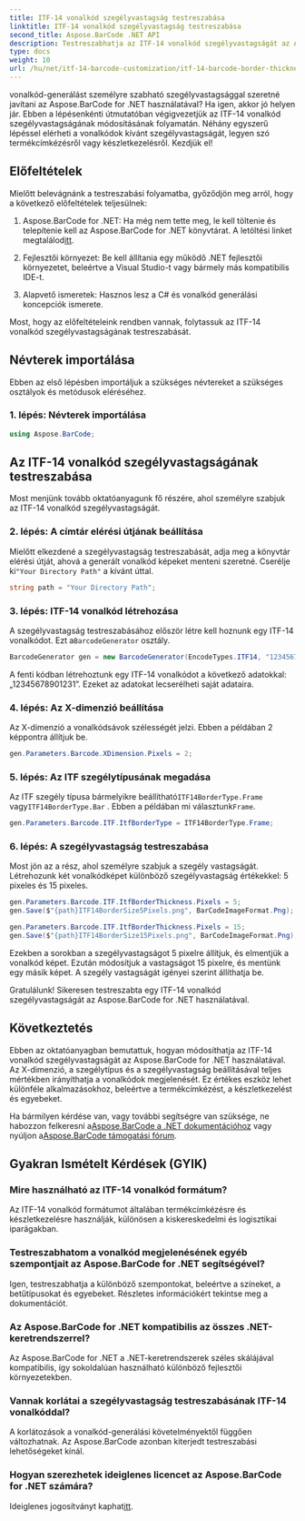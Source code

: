 ```yaml
---
title: ITF-14 vonalkód szegélyvastagság testreszabása
linktitle: ITF-14 vonalkód szegélyvastagság testreszabása
second_title: Aspose.BarCode .NET API
description: Testreszabhatja az ITF-14 vonalkód szegélyvastagságát az Aspose.BarCode for .NET segítségével. Lépésről lépésre útmutató a zökkenőmentes vonalkód generáláshoz.
type: docs
weight: 10
url: /hu/net/itf-14-barcode-customization/itf-14-barcode-border-thickness-customization/
---
```


vonalkód-generálást személyre szabható szegélyvastagsággal szeretné javítani az Aspose.BarCode for .NET használatával? Ha igen, akkor jó helyen jár. Ebben a lépésenkénti útmutatóban végigvezetjük az ITF-14 vonalkód szegélyvastagságának módosításának folyamatán. Néhány egyszerű lépéssel elérheti a vonalkódok kívánt szegélyvastagságát, legyen szó termékcímkézésről vagy készletkezelésről. Kezdjük el!

## Előfeltételek

Mielőtt belevágnánk a testreszabási folyamatba, győződjön meg arról, hogy a következő előfeltételek teljesülnek:

1.  Aspose.BarCode for .NET: Ha még nem tette meg, le kell töltenie és telepítenie kell az Aspose.BarCode for .NET könyvtárat. A letöltési linket megtalálod[itt](https://releases.aspose.com/barcode/net/).

2. Fejlesztői környezet: Be kell állítania egy működő .NET fejlesztői környezetet, beleértve a Visual Studio-t vagy bármely más kompatibilis IDE-t.

3. Alapvető ismeretek: Hasznos lesz a C# és vonalkód generálási koncepciók ismerete.

Most, hogy az előfeltételeink rendben vannak, folytassuk az ITF-14 vonalkód szegélyvastagságának testreszabását.

## Névterek importálása

Ebben az első lépésben importáljuk a szükséges névtereket a szükséges osztályok és metódusok eléréséhez.

### 1. lépés: Névterek importálása

```csharp
using Aspose.BarCode;
```

## Az ITF-14 vonalkód szegélyvastagságának testreszabása

Most menjünk tovább oktatóanyagunk fő részére, ahol személyre szabjuk az ITF-14 vonalkód szegélyvastagságát.

### 2. lépés: A címtár elérési útjának beállítása

 Mielőtt elkezdené a szegélyvastagság testreszabását, adja meg a könyvtár elérési útját, ahová a generált vonalkód képeket menteni szeretné. Cserélje ki`"Your Directory Path"` a kívánt úttal.

```csharp
string path = "Your Directory Path";
```

### 3. lépés: ITF-14 vonalkód létrehozása

 A szegélyvastagság testreszabásához először létre kell hoznunk egy ITF-14 vonalkódot. Ezt a`BarcodeGenerator` osztály.

```csharp
BarcodeGenerator gen = new BarcodeGenerator(EncodeTypes.ITF14, "12345678901231");
```

A fenti kódban létrehoztunk egy ITF-14 vonalkódot a következő adatokkal: „12345678901231”. Ezeket az adatokat lecserélheti saját adataira.

### 4. lépés: Az X-dimenzió beállítása

Az X-dimenzió a vonalkódsávok szélességét jelzi. Ebben a példában 2 képpontra állítjuk be.

```csharp
gen.Parameters.Barcode.XDimension.Pixels = 2;
```

### 5. lépés: Az ITF szegélytípusának megadása

 Az ITF szegély típusa bármelyikre beállítható`ITF14BorderType.Frame` vagy`ITF14BorderType.Bar` . Ebben a példában mi választunk`Frame`.

```csharp
gen.Parameters.Barcode.ITF.ItfBorderType = ITF14BorderType.Frame;
```

### 6. lépés: A szegélyvastagság testreszabása

Most jön az a rész, ahol személyre szabjuk a szegély vastagságát. Létrehozunk két vonalkódképet különböző szegélyvastagság értékekkel: 5 pixeles és 15 pixeles.

```csharp
gen.Parameters.Barcode.ITF.ItfBorderThickness.Pixels = 5;
gen.Save($"{path}ITF14BorderSize5Pixels.png", BarCodeImageFormat.Png);

gen.Parameters.Barcode.ITF.ItfBorderThickness.Pixels = 15;
gen.Save($"{path}ITF14BorderSize15Pixels.png", BarCodeImageFormat.Png);
```

Ezekben a sorokban a szegélyvastagságot 5 pixelre állítjuk, és elmentjük a vonalkód képet. Ezután módosítjuk a vastagságot 15 pixelre, és mentünk egy másik képet. A szegély vastagságát igényei szerint állíthatja be.

Gratulálunk! Sikeresen testreszabta egy ITF-14 vonalkód szegélyvastagságát az Aspose.BarCode for .NET használatával.

## Következtetés

Ebben az oktatóanyagban bemutattuk, hogyan módosíthatja az ITF-14 vonalkód szegélyvastagságát az Aspose.BarCode for .NET használatával. Az X-dimenzió, a szegélytípus és a szegélyvastagság beállításával teljes mértékben irányíthatja a vonalkódok megjelenését. Ez értékes eszköz lehet különféle alkalmazásokhoz, beleértve a termékcímkézést, a készletkezelést és egyebeket.

 Ha bármilyen kérdése van, vagy további segítségre van szüksége, ne habozzon felkeresni a[Aspose.BarCode a .NET dokumentációhoz](https://reference.aspose.com/barcode/net/) vagy nyúljon a[Aspose.BarCode támogatási fórum](https://forum.aspose.com/c/barcode/13).

## Gyakran Ismételt Kérdések (GYIK)

### Mire használható az ITF-14 vonalkód formátum?
Az ITF-14 vonalkód formátumot általában termékcímkézésre és készletkezelésre használják, különösen a kiskereskedelmi és logisztikai iparágakban.

### Testreszabhatom a vonalkód megjelenésének egyéb szempontjait az Aspose.BarCode for .NET segítségével?
Igen, testreszabhatja a különböző szempontokat, beleértve a színeket, a betűtípusokat és egyebeket. Részletes információkért tekintse meg a dokumentációt.

### Az Aspose.BarCode for .NET kompatibilis az összes .NET-keretrendszerrel?
Az Aspose.BarCode for .NET a .NET-keretrendszerek széles skálájával kompatibilis, így sokoldalúan használható különböző fejlesztői környezetekben.

### Vannak korlátai a szegélyvastagság testreszabásának ITF-14 vonalkóddal?
A korlátozások a vonalkód-generálási követelményektől függően változhatnak. Az Aspose.BarCode azonban kiterjedt testreszabási lehetőségeket kínál.

### Hogyan szerezhetek ideiglenes licencet az Aspose.BarCode for .NET számára?
 Ideiglenes jogosítványt kaphat[itt](https://purchase.aspose.com/temporary-license/).